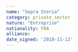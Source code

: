 ```yaml
---
name: "Sopra Steria"
category: private_sector
nature: "Entreprise"
nationality: FRA
alliance: 
date_signed: '2018-11-12'
---
```

    